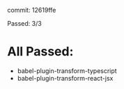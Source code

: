 commit: 12619ffe

Passed: 3/3

# All Passed:
* babel-plugin-transform-typescript
* babel-plugin-transform-react-jsx


